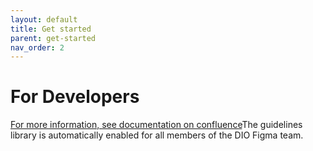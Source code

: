 ```yaml
---
layout: default
title: Get started
parent: get-started
nav_order: 2
---
```


# For Developers


[For more information, see documentation on confluence](https://goa-dio.atlassian.net/wiki/spaces/DIO/pages/2079555810/Using+the+Design+System+in+Figma)The guidelines library is automatically enabled for all members of the DIO Figma team.
